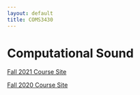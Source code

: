 ```yaml
---
layout: default
title: COMS3430
---
```

 

# Computational Sound

[Fall 2021 Course Site](./fall2021/)


[Fall 2020 Course Site](./fall2020/)




